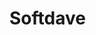 <!DOCTYPE html>
<html>

  <head>      
    <meta charset="utf-8">
    <meta http-equiv="X-UA-Compatible" content="IE=edge,chrome=1">
    <title> Template </title>
    <meta name="description" content="">
    <meta name="viewport" content="width=device-width">
  </head>    
 
  <body>

  <!-- details -->
  
  </body>
</html>


# Softdave 

